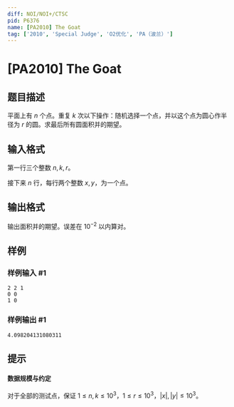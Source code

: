 ```yaml
---
diff: NOI/NOI+/CTSC
pid: P6376
name: [PA2010] The Goat
tag: ['2010', 'Special Judge', 'O2优化', 'PA（波兰）']
---
```

# [PA2010] The Goat
## 题目描述

平面上有 $n$ 个点。重复 $k$ 次以下操作：随机选择一个点，并以这个点为圆心作半径为 $r$ 的圆。求最后所有圆面积并的期望。
## 输入格式

第一行三个整数 $n,k,r$。

接下来 $n$ 行，每行两个整数 $x,y$，为一个点。
## 输出格式

输出面积并的期望。误差在 $10^{-2}$ 以内算对。
## 样例

### 样例输入 #1
```
2 2 1
0 0
1 0
```
### 样例输出 #1
```
4.098204131080311
```
## 提示

#### 数据规模与约定

对于全部的测试点，保证 $1\le n,k\le 10^3$，$1\le r\le 10^3$，$|x|,|y|\le 10^3$。
